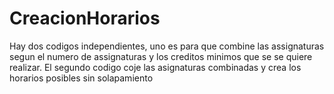 # CreacionHorarios
Hay dos codigos independientes, uno es para que combine las assignaturas segun el numero de assignaturas y los creditos minimos que se se quiere realizar. El segundo codigo coje las asignaturas combinadas y crea los horarios posibles sin solapamiento

